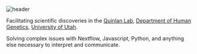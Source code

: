![header](./assets/slc.png)

Facilitating scientific discoveries in the [Quinlan Lab](http://quinlanlab.org/), [Department of Human Genetics](https://genetics.utah.edu/), [University of Utah](https://uofuhealth.utah.edu/why-utah.php).

Solving complex issues with Nextflow, Javascript, Python, and anything else necessary to interpret and communicate.
